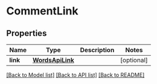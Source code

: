 # CommentLink

## Properties
Name | Type | Description | Notes
------------ | ------------- | ------------- | -------------
**link** | [**WordsApiLink**](WordsApiLink.md) |  | [optional] 

[[Back to Model list]](../README.md#documentation-for-models) [[Back to API list]](../README.md#documentation-for-api-endpoints) [[Back to README]](../README.md)

